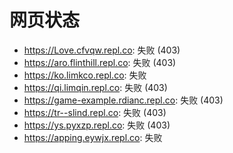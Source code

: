 # 网页状态
- https://Love.cfvqw.repl.co: 失败 (403)
- https://aro.flinthill.repl.co: 失败 (403)
- https://ko.limkco.repl.co: 失败
- https://qi.limqin.repl.co: 失败 (403)
- https://game-example.rdianc.repl.co: 失败 (403)
- https://tr--slind.repl.co: 失败 (403)
- https://ys.pyxzp.repl.co: 失败 (403)
- https://apping.eywjx.repl.co: 失败

